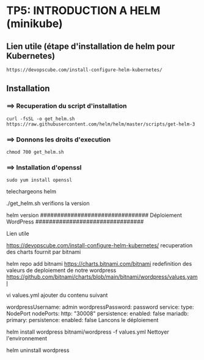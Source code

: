 # TP5: INTRODUCTION A HELM (minikube)

## Lien utile (étape d'installation de helm pour Kubernetes)
````
https://devopscube.com/install-configure-helm-kubernetes/
````

## Installation

### ==> Recuperation du script d'installation
````
curl -fsSL -o get_helm.sh https://raw.githubusercontent.com/helm/helm/master/scripts/get-helm-3
````
### ==> Donnons les droits d'execution
````
chmod 700 get_helm.sh
````

### ==> Installation d'openssl
````
sudo yum install openssl
````

telechargeons helm

./get_helm.sh
verifions la version

helm version
################################ Déploiement WordPress ################################

Lien utile

https://devopscube.com/install-configure-helm-kubernetes/
recuperation des charts fournit par bitnami

helm repo add bitnami https://charts.bitnami.com/bitnami
redefinition des valeurs de deploiement de notre wordpress https://github.com/bitnami/charts/blob/main/bitnami/wordpress/values.yaml

vi values.yml
ajouter du contenu suivant

wordpressUsername: admin
wordpressPassword: password
service:
  type: NodePort
  nodePorts:
    http: "30008"
persistence:
  enabled: false
mariadb:
  primary:
    persistence:
      enabled: false
Lancons le déploiement

helm install wordpress bitnami/wordpress -f values.yml
Nettoyer l'environnement

helm uninstall wordpress
